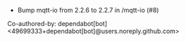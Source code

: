 - Bump mqtt-io from 2.2.6 to 2.2.7 in /mqtt-io (#8)

Co-authored-by: dependabot[bot] <49699333+dependabot[bot]@users.noreply.github.com>
